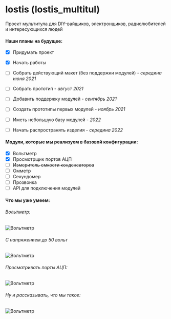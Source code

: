 # lostis (lostis_multitul)
Проект мультитула для DIY-вайщиков, электронщиков, радиолюбителей и интересующихся людей 


#### Наши планы на будущее:
- [X] Придумать проект
- [X] Начать работы
- [ ] Собрать действующий макет (без поддержки модулей) - *середина июня 2021*
- [ ] Собрать прототип - *август 2021*
- [ ] Добавить поддержку модулей - *сентябрь 2021*
- [ ] Создать прототипы первых модулей - *ноябрь 2021*
- [ ] Иметь небольшую базу модулей - *2022*
- [ ] Начать распространять изделия - *середина 2022*


#### Модули, которые мы реализуем в базовой конфигурации:
- [X] Вольтметр
- [X] Просмотрщик портов АЦП
- [ ] ~~Измеритель емкости конденсаторов~~
- [ ] Омметр
- [ ] Секундомер
- [ ] Прозвонка
- [ ] API для подключения модулей

#### Что мы уже умеем:

###### Вольтметр:
![Вольтметр](https://cdn.discordapp.com/attachments/833662529762885652/843085798080249886/IMG_20210515_141914.jpg)

###### С напряжением до 50 вольт
![Вольтметр](https://cdn.discordapp.com/attachments/833662529762885652/843454634202890300/IMG_20210516_144417.jpg)

###### Просматривать порты АЦП:
![Вольтметр](https://cdn.discordapp.com/attachments/833662529762885652/843523299631956039/IMG_20210516_191907.jpg)

###### Ну и рассказывать, что мы такое:
![Вольтметр](https://cdn.discordapp.com/attachments/833662529762885652/843523299631956039/IMG_20210516_191907.jpg)
